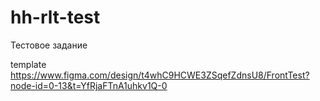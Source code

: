 # hh-rlt-test
Тестовое задание

template https://www.figma.com/design/t4whC9HCWE3ZSqefZdnsU8/FrontTest?node-id=0-13&t=YfRjaFTnA1uhkv1Q-0
